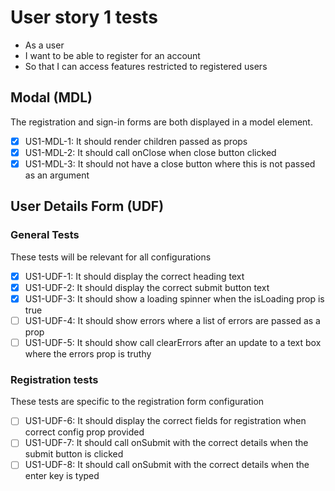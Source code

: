 # User story 1 tests

- As a user
- I want to be able to register for an account
- So that I can access features restricted to registered users

## Modal (MDL)

The registration and sign-in forms are both displayed in a model element.

- [x] US1-MDL-1: It should render children passed as props
- [x] US1-MDL-2: It should call onClose when close button clicked
- [x] US1-MDL-3: It should not have a close button where this is not passed as an argument

## User Details Form (UDF)

### General Tests

These tests will be relevant for all configurations

- [x] US1-UDF-1: It should display the correct heading text
- [x] US1-UDF-2: It should display the correct submit button text
- [x] US1-UDF-3: It should show a loading spinner when the isLoading prop is true
- [ ] US1-UDF-4: It should show errors where a list of errors are passed as a prop
- [ ] US1-UDF-5: It should show call clearErrors after an update to a text box where the errors prop is truthy

### Registration tests

These tests are specific to the registration form configuration

- [ ] US1-UDF-6: It should display the correct fields for registration when correct config prop provided
- [ ] US1-UDF-7: It should call onSubmit with the correct details when the submit button is clicked
- [ ] US1-UDF-8: It should call onSubmit with the correct details when the enter key is typed
